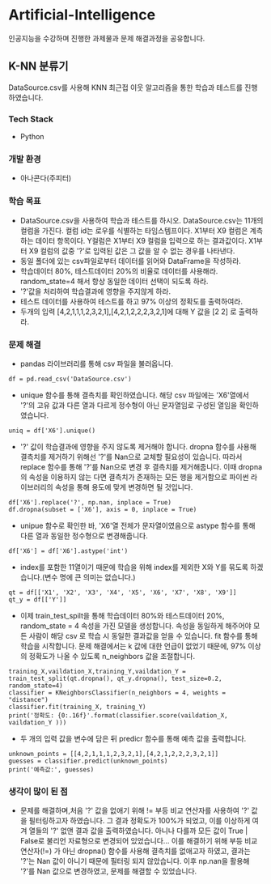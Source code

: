 # Artificial-Intelligence
인공지능을 수강하며 진행한 과제물과 문제 해결과정을 공유합니다.

## K-NN 분류기
DataSource.csv를 사용해 KNN 최근접 이웃 알고리즘을 통한 학습과 테스트를 진행하였습니다. 
### Tech Stack
- Python
### 개발 환경
- 아나콘다(주피터)
### 학습 목표
- DataSource.csv을 사용하여 학습과 테스트를 하시오. DataSource.csv는 11개의 컬럼을 가진다. 컬럼 id는 로우를 식별하는 타임스템프이다. X1부터 X9 컬럼은 계측하는 데이터 항목이다. Y컬럼은 X1부터 X9 컬럼을 입력으로 하는 결과값이다. X1부터 X9 컬럼의 값중 '?'로 입력된 값은 그 값을 알 수 없는 경우를 나타낸다.
- 동일 폴더에 있는 csv파일로부터 데이터를 읽어와 DataFrame을 작성하라.
- 학습데이터 80%, 테스트데이터 20%의 비율로 데이터를 사용해라. random_state=4 해서 항상 동일한 데이터 선택이 되도록 하라.
- '?'값을 처리하여 학습결과에 영향을 주지않게 하라.
- 테스트 데이터를 사용하여 테스트를 하고 97% 이상의 정확도를 출력하여라.
- 두개의 입력 [4,2,1,1,1,2,3,2,1],[4,2,1,2,2,2,3,2,1]에 대해 Y 값을 [2 2] 로 출력하라.
### 문제 해결
- pandas 라이브러리를 통해 csv 파일을 불러옵니다.
```
df = pd.read_csv('DataSource.csv')
```
- unique 함수를 통해 결측치를 확인하였습니다. 해당 csv 파일에는 'X6'열에서 '?'의 고유 값과 다른 열과 다르게 정수형이 아닌 문자열임로 구성된 열임을 확인하였습니다.
```
uniq = df['X6'].unique()
```
- '?' 값이 학습결과에 영향을 주지 않도록 제거해야 합니다. dropna 함수를 사용해 결측치를 제거하기 위해선 '?'를 Nan으로 교체할 필요성이 있습니다. 따라서 replace 함수를 통해 '?'를 Nan으로 변경 후 결측치를 제거해줍니다. 이때 dropna의 속성을 이용하지 않는 다면 결측치가 존재하는 모든 행을 제거함으로 파이썬 라이브러리의 속성을 통해 용도에 맞게 변경하면 될 것입니다.
```
df['X6'].replace('?', np.nan, inplace = True) 
df.dropna(subset = ['X6'], axis = 0, inplace = True)
```
- unipue 함수로 확인한 바, 'X6'열 전체가 문자열이였음으로 astype 함수를 통해 다른 열과 동일한 정수형으로 변경해줍니다.
```
df['X6'] = df['X6'].astype('int')
```
- index를 포함한 11열이기 때문에 학습을 위해 index를 제외한 X와 Y를 묶도록 하겠습니다.(변수 명에 큰 의미는 없습니다.)
```
qt = df[['X1', 'X2', 'X3', 'X4', 'X5', 'X6', 'X7', 'X8', 'X9']]
qt_y = df[['Y']]
```
- 이제 train_test_spilt을 통해 학습데이터 80%와 테스트데이터 20%, random_state = 4 속성을 가진 모델을 생성합니다. 속성을 동일하게 해주어야 모든 사람이 해당 csv 로 학습 시 동일한 결과값을 얻을 수 있습니다. fit 함수를 통해 학습을 시작합니다. 문제 해결에서는 k 값에 대한 언급이 없었기 때문에, 97% 이상의 정확도가 나올 수 있도록 n_neighbors 값을 조절합니다.
```
training_X,vaildation_X,training_Y,vaildation_Y = train_test_split(qt.dropna(), qt_y.dropna(), test_size=0.2, random_state=4)
classifier = KNeighborsClassifier(n_neighbors = 4, weights = "distance") 
classifier.fit(training_X, training_Y) 
print('정확도: {0:.16f}'.format(classifier.score(vaildation_X, vaildation_Y )))
```
- 두 개의 입력 값을 변수에 담은 뒤 predicr 함수를 통해 예측 값을 출력합니다.
```
unknown_points = [[4,2,1,1,1,2,3,2,1],[4,2,1,2,2,2,3,2,1]] 
guesses = classifier.predict(unknown_points) 
print('예측값:', guesses)
```
### 생각이 많이 된 점
- 문제를 해결하며,처음 '?' 값을 없애기 위해 != 부등 비교 연산자를 사용하여 '?' 값을 필터링하고자 하였습니다. 그 결과 정확도가 100%가 되었고, 이를 이상하게 여겨 열들의 '?' 없앤 결과 값을 출력하였습니다. 아니나 다를까 모든 값이 True | False로 불리언 자료형으로 변경되어 있었습니다... 이를 해결하기 위해 부등 비교 연산자(!=) 가 아닌 dropna() 함수를 사용해 결측치를 없애고자 하였고, 결과는 '?'는 Nan 값이 아니기 때문에 필터링 되지 않았습니다. 이후 np.nan을 활용해 '?'를 Nan 값으로 변경하였고, 문제를 해결할 수 있었습니다.
